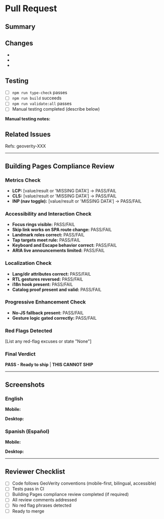 # Pull Request

## Summary

<!-- Brief description of what this PR does (1-3 sentences) -->

## Changes

<!-- List key changes made in this PR -->

-
-
-

## Testing

<!-- How was this tested? What validations were run? -->

- [ ] `npm run type-check` passes
- [ ] `npm run build` succeeds
- [ ] `npm run validate:all` passes
- [ ] Manual testing completed (describe below)

**Manual testing notes:**


## Related Issues

<!-- Link to beads issues or GitHub issues -->

Refs: geoverity-XXX

---

## Building Pages Compliance Review

<!--
⚠️  REQUIRED if this PR modifies any of:
   - src/layouts/**
   - src/components/sections/**
   - src/pages/**
   - public/index.html

If your PR modifies protected files, you MUST complete this review.
See: .claude/workflows/page-templating.md
Template: .claude/skills/building-pages/SKILL.md
-->

### Metrics Check
- **LCP:** [value/result or 'MISSING DATA'] → PASS/FAIL
- **CLS:** [value/result or 'MISSING DATA'] → PASS/FAIL
- **INP (nav toggle):** [value/result or 'MISSING DATA'] → PASS/FAIL

### Accessibility and Interaction Check
- **Focus rings visible:** PASS/FAIL
- **Skip link works on SPA route change:** PASS/FAIL
- **Landmark roles correct:** PASS/FAIL
- **Tap targets meet rule:** PASS/FAIL
- **Keyboard and Escape behavior correct:** PASS/FAIL
- **ARIA live announcements limited:** PASS/FAIL

### Localization Check
- **Lang/dir attributes correct:** PASS/FAIL
- **RTL gestures reversed:** PASS/FAIL
- **i18n hook present:** PASS/FAIL
- **Catalog proof present and valid:** PASS/FAIL

### Progressive Enhancement Check
- **No-JS fallback present:** PASS/FAIL
- **Gesture logic gated correctly:** PASS/FAIL

### Red Flags Detected
[List any red-flag excuses or state "None"]

### Final Verdict
**PASS - Ready to ship** | **THIS CANNOT SHIP**

---

## Screenshots

<!-- If UI changes, include screenshots for both EN and ES, mobile and desktop -->

### English
**Mobile:**
<!-- Add screenshot or write "No UI changes" -->

**Desktop:**
<!-- Add screenshot or write "No UI changes" -->

### Spanish (Español)
**Mobile:**
<!-- Add screenshot or write "No UI changes" -->

**Desktop:**
<!-- Add screenshot or write "No UI changes" -->

---

## Reviewer Checklist

<!-- For reviewers to complete -->

- [ ] Code follows GeoVerity conventions (mobile-first, bilingual, accessible)
- [ ] Tests pass in CI
- [ ] Building Pages compliance review completed (if required)
- [ ] All review comments addressed
- [ ] No red flag phrases detected
- [ ] Ready to merge

